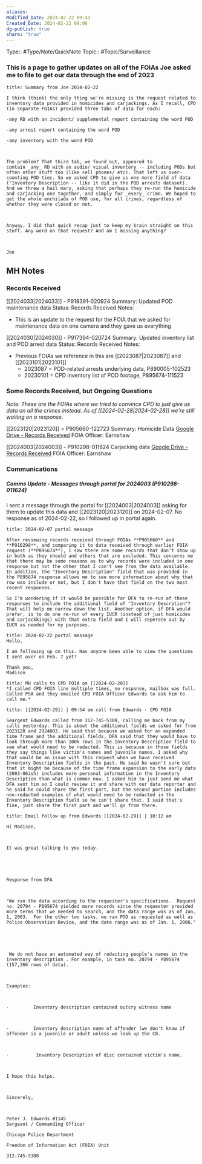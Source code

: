 ```yaml
---
aliases: 
Modified_Date: 2024-02-22 09:43
Created_Date: 2024-02-22 09:06
dg-publish: true
share: "true"
---
```

Type:: #Type/Note/QuickNote
Topic:: #Topic/Surveillance


### This is a page to gather updates on all of the FOIAs Joe asked me to file to get our data through the end of 2023

```ad-email
title: Summary from Joe 2024-02-22

I think (think) the only thing we're missing is the request related to inventory data provided in homicides and carjackings. As I recall, CPD (in separate FOIAs) provided three tabs of data for each:

-any RD with an incident/ supplemental report containing the word POD

-any arrest report containing the word POD

-any inventory with the word POD

  

The problem? That third tab, we found out, appeared to contain _any_ RD with an audio/ visual inventory -- including PODs but often other stuff too (like cell phones/ etc). That left us over-counting POD ties. So we asked CPD to give us one more field of data ("Inventory Description -- like it did in the POD arrests dataset). And we threw a hail mary, asking that perhaps they re-run the homicide and carjacking one together, and simply for _every_ crime. We hoped to get the whole enchilada of POD use, for all crimes, regardless of whether they were closed or not.

  

Anyway, I did that quick recap just to keep my brain straight on this stuff. Any word on that request? And am I missing anything?

  

Joe
```

## MH Notes

### Records Received

[[2024033|2024033]] - P918391-020924
Summary: Updated POD maintenance data
Status: Records Received
Notes:
- This is an update to the request for the FOIA that we asked for maintenance data on one camera and they gave us everything

[[2024030|2024030]] - P917394-020724
Summary: Updated inventory list and POD arrest data
Status: Records Received
Notes:
- Previous FOIAs we reference in this are [[2023087|2023087]] and [[2023101|2023101]]
	- 2023087 = POD-related arrests underlying data, P890005-102523
	- 20230101 = CPD inventory list of POD footage, P895674-111523

### Some Records Received, but Ongoing Questions
*Note: These are the FOIAs where we tried to convince CPD to just give us data on all the crimes instead. As of [[2024-02-28|2024-02-28]] we're still waiting on a response.*

[[2023120|2023120]] = P905660-122723
Summary: Homicide Data
[Google Drive - Records Received](https://drive.google.com/drive/folders/1TNR02YMdZpbXbVgcKpysY8bNRytqt9Nj?usp=drive_link)
FOIA Officer: Earnshaw

[[2024003|2024003]] - P910298-011624
Carjacking data
[Google Drive - Records Received](https://drive.google.com/drive/folders/108HvVrYDkTQ2X72YktNI0SwgI4J61LU5?usp=drive_link)
FOIA Officer: Earnshaw


### Communications
##### Comms Update - Messages through portal for 2024003 (P910298-011624)
I sent a message through the portal for [[2024003|2024003]] asking for them to update this data and [[2023120|2023120]] on 2024-02-07. No response as of 2024-02-22, so I followed up in portal again.

```ad-email
title: 2024-02-07 portal message

After reviewing records received through FOIAs **P905660** and **P910298**, and comparing it to data received through earlier FOIA request (**P895674**), I saw there are some records that don’t show up in both as they should and others that are excluded. This concerns me that there may be some reasons as to why records were included in one response but not the other that I can't see from the data available. In addition, the "Inventory Description" field that was provided in the P895674 response allows me to see more information about why that row was include or not, but I don't have that field on the two most recent responses. 

So I'm wondering if it would be possible for DFA to re-run of these responses to include the additional field of "Inventory Descrption"? That will help me narrow down the list. Another option, if DFA would prefer, is to do one re-run of every IUCR (instead of just homicides and carjackkings) with that extra field and I will seperate out by IUCR as needed for my purposes. 

```



```ad-email
title: 2024-02-22 portal message
Hello,

I am following up on this. Has anyone been able to view the questions I sent over on Feb. 7 yet?

Thank you,
Madison
```


```ad-summary
title: MH calls to CPD FOIA on [[2024-02-28]]
*I called CPD FOIA line multiple times, no response, mailbox was full. Called PSA and they emailed CPD FOIA Officer Edwards to ask him to call me.*
```


```ad-summary
title: [[2024-02-29]] | 09:54 am call from Edwards - CPD FOIA

Seargent Edwards called from 312-745-5309, calling me back from my calls yesterday. This is about the additional fields we asked for from 2023120 and 2024003. He said that because we asked for an expanded time frame and the additional fields, DFA said that they would have to look through more than 100k rows in the Inventory Description field to see what would need to be redacted. This is because in those fields they say things like victim's names and juvenile names. I asked why that would be an issue with this request when we have received Inventory Description fields in the past. He said he wasn't sure but that it might be because of the time frame expansion to the early data (2003-06ish) includes more personal information in the Inventory Description than what is common now. I asked him to just send me what DFA sent him so I could review it and share with our data reporter and he said he could share the first part, but the second portion includes non-redacted examples of what would need to be redacted in the Inventory Description field so he can't share that. I said that's fine, just share the first part and we'll go from there. 
```


```ad-email
title: Email follow up from Edwards [[2024-02-29]] | 10:12 am

Hi Madison,

  

It was great talking to you today.

  

  

Response from DFA

  

"We ran the data according to the requester's specifications.  Request no. 20794 - P895674 yielded more records since the requester provided more terms that we needed to search, and the data range was as of Jan. 1, 2003.  For the other two tasks, we ran POD as requested as well as Police Observation Device, and the date range was as of Jan. 1, 2006."

  

  

 We do not have an automated way of redacting people's names in the inventory description . For example, in task no. 20794 - P895674 (157,366 rows of data).

  

Examples:

  

·         Inventory description contained outcry witness name

  

·         Inventory description name of offender (we don't know if offender is a juvenile or adult unless we look up the CB.

  

·          Inventory Description of disc contained victim's name.   

  

I hope this helps.

  

Sincerely,

  

Peter J. Edwards #1145  
Sergeant / Commanding Officer

Chicago Police Department

Freedom of Information Act (FOIA) Unit

312-745-5308

```